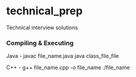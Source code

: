 # technical_prep
Technical interview solutions

### Compiling & Executing
  Java - javac file_name.java
         java class_file_file
  
  C++ - g++ file_name.cpp -o file_name
        ./file_name
  

  
